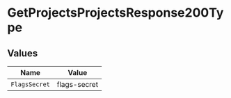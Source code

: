 # GetProjectsProjectsResponse200Type


## Values

| Name          | Value         |
| ------------- | ------------- |
| `FlagsSecret` | flags-secret  |